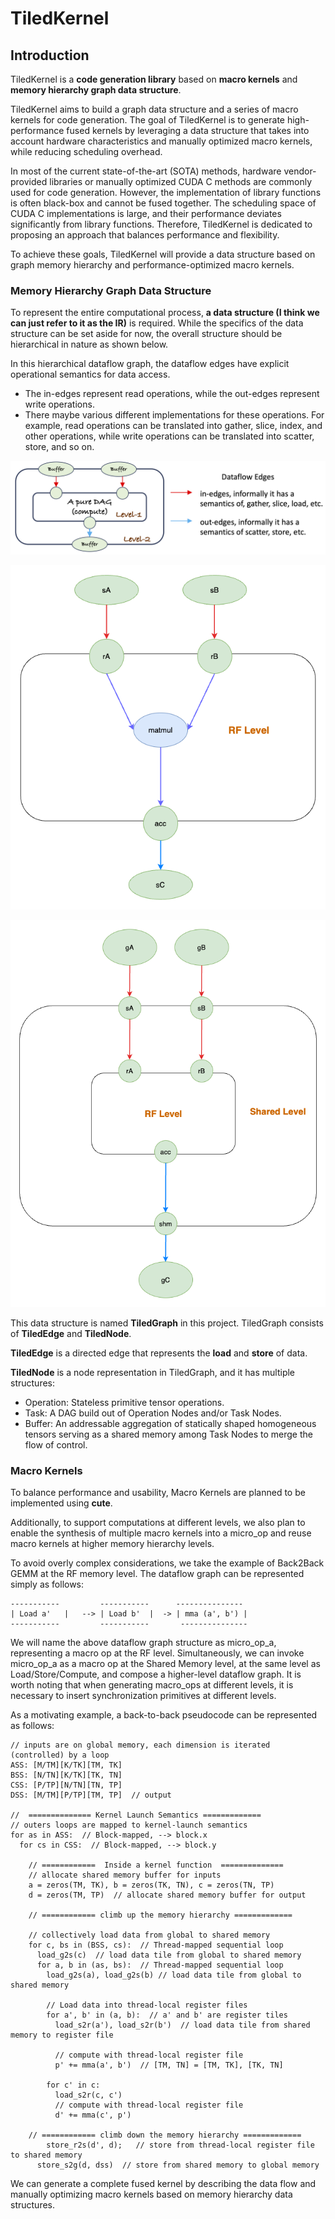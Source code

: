 # TiledKernel
## Introduction
TiledKernel is a **code generation library** based on **macro kernels** and **memory hierarchy graph data structure**.

TiledKernel aims to build a graph data structure and a series of macro kernels for code generation. The goal of TiledKernel is to generate high-performance fused kernels by leveraging a data structure that takes into account hardware characteristics and manually optimized macro kernels, while reducing scheduling overhead.

In most of the current state-of-the-art (SOTA) methods, hardware vendor-provided libraries or manually optimized CUDA C methods are commonly used for code generation. However, the implementation of library functions is often black-box and cannot be fused together. The scheduling space of CUDA C implementations is large, and their performance deviates significantly from library functions. Therefore, TiledKernel is dedicated to proposing an approach that balances performance and flexibility.

To achieve these goals, TiledKernel will provide a data structure based on graph memory hierarchy and performance-optimized macro kernels.

### Memory Hierarchy Graph Data Structure
To represent the entire computational process, **a data structure (I think we can just refer to it as the IR)** is required. While the specifics of the data structure can be set aside for now, the overall structure should be hierarchical in nature as shown below.

In this hierarchical dataflow graph, the dataflow edges have explicit operational semantics for data access.

- The in-edges represent read operations, while the out-edges represent write operations.
- There maybe various different implementations for these operations. For example, read operations can be translated into gather, slice, index, and other operations, while write operations can be translated into scatter, store, and so on. 

![](docs/figures/dataflow_graph.png)

![Register-level GEMM TileGraph description](docs/figures/RF_GEMM_Graph.png)

![](docs/figures/Shared_GEMM_Graph.png)

This data structure is named **TiledGraph** in this project. TiledGraph consists of **TiledEdge** and **TiledNode**.

**TiledEdge** is a directed edge that represents the **load** and **store** of data.

**TiledNode** is a node representation in TiledGraph, and it has multiple structures:
- Operation: Stateless primitive tensor operations.
- Task: A DAG build out of Operation Nodes and/or Task Nodes.
- Buffer: An addressable aggregation of statically shaped homogeneous tensors serving as a shared
memory among Task Nodes to merge the flow of control.

### Macro Kernels
To balance performance and usability, Macro Kernels are planned to be implemented using **cute**.

Additionally, to support computations at different levels, we also plan to enable the synthesis of multiple macro kernels into a micro_op and reuse macro kernels at higher memory hierarchy levels.

To avoid overly complex considerations, we take the example of Back2Back GEMM at the RF memory level. The dataflow graph can be represented simply as follows:

```
-----------         -----------      ---------------
| Load a'   |   --> | Load b'  |  -> | mma (a', b') |
-----------         -----------       ---------------
```

We will name the above dataflow graph structure as micro_op_a, representing a macro op at the RF level. Simultaneously, we can invoke micro_op_a as a macro op at the Shared Memory level, at the same level as Load/Store/Compute, and compose a higher-level dataflow graph. It is worth noting that when generating macro_ops at different levels, it is necessary to insert synchronization primitives at different levels.


As a motivating example, a back-to-back pseudocode can be represented as follows:

```
// inputs are on global memory, each dimension is iterated (controlled) by a loop
ASS: [M/TM][K/TK][TM, TK]
BSS: [N/TN][K/TK][TK, TN]
CSS: [P/TP][N/TN][TN, TP]
DSS: [M/TM][P/TP][TM, TP]  // output 

//  ============== Kernel Launch Semantics =============
// outers loops are mapped to kernel-launch semantics
for as in ASS:  // Block-mapped, --> block.x
  for cs in CSS:  // Block-mapped, --> block.y

    // ============  Inside a kernel function  ==============
    // allocate shared memory buffer for inputs
    a = zeros(TM, TK), b = zeros(TK, TN), c = zeros(TN, TP)
    d = zeros(TM, TP)  // allocate shared memory buffer for output

    // ============ climb up the memory hierarchy =============

    // collectively load data from global to shared memory
    for c, bs in (BSS, cs):  // Thread-mapped sequential loop
      load_g2s(c)  // load data tile from global to shared memory
      for a, b in (as, bs):  // Thread-mapped sequential loop
        load_g2s(a), load_g2s(b) // load data tile from global to shared memory

        // Load data into thread-local register files
        for a', b' in (a, b):  // a' and b' are register tiles
          load_s2r(a'), load_s2r(b')  // load data tile from shared memory to register file

          // compute with thread-local register file
          p' += mma(a', b')  // [TM, TN] = [TM, TK], [TK, TN]
        
        for c' in c:
          load_s2r(c, c')
          // compute with thread-local register file
          d' += mma(c', p')

    // ============ climb down the memory hierarchy =============
        store_r2s(d', d);   // store from thread-local register file to shared memory
      store_s2g(d, dss)  // store from shared memory to global memory
```

We can generate a complete fused kernel by describing the data flow and manually optimizing macro kernels based on memory hierarchy data structures.
